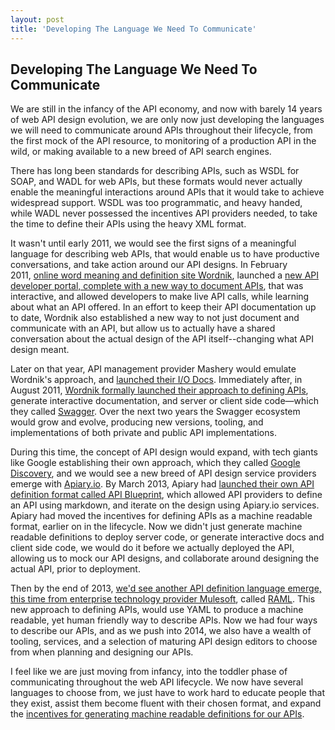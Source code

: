 ```yaml
---
layout: post
title: 'Developing The Language We Need To Communicate'
---
```

<h2>Developing The Language We Need To Communicate</h2>
<p>We are still in the infancy of the API economy, and now with barely 14 years of web API design evolution, we are only now just developing the languages we will need to communicate around APIs throughout their lifecycle, from the first mock of the API resource, to monitoring of a production API in the wild, or making available to a new breed of API search engines.</p>
<p>There has long been standards for describing APIs, such as WSDL for SOAP, and WADL for web APIs, but these formats would never actually enable the meaningful interactions around APIs that it would take to achieve widespread support. WSDL was too programmatic, and heavy handed, while WADL never possessed the incentives API providers needed, to take the time to define their APIs using the heavy XML format.</p>
<p>It wasn't until early 2011, we would see the first signs of a meaningful language for describing web APIs, that would enable us to have productive conversations, and take action around our API designs. In February 2011,&nbsp;<a href="https://www.wordnik.com/">online word meaning and definition site Wordnik</a>, launched a&nbsp;<a href="http://blog.wordnik.com/calling-all-developers-check-out-our-new-developer-site">new API developer portal, complete with a new way to document APIs</a>, that was interactive, and allowed developers to make live API calls, while learning about what an API offered. In an effort to keep their API documentation up to date, Wordnik also established a new way to not just document and communicate with an API, but allow us to actually have a shared conversation about the actual design of the API itself--changing what API design meant.</p>
<p>Later on that year, API management provider Mashery would emulate Wordnik's approach, and&nbsp;<a href="http://www.marketwired.com/press-release/mashery-unveils-next-generation-of-api-documentation-1541728.htm">launched their I/O Docs</a>. Immediately after, in August 2011,&nbsp;<a href="http://blog.wordnik.com/wordnik-news-swagger-jobs-nosql-now">Wordnik formally launched their approach to defining APIs</a>, generate interactive documentation, and server or client side code&mdash;which they called&nbsp;<a href="http://swagger.wordnik.com/">Swagger</a>. Over the next two years the Swagger ecosystem would grow and evolve, producing new versions, tooling, and implementations of both private and public API implementations.</p>
<p>During this time, the concept of API design would expand, with tech giants like Google establishing their own approach, which they called&nbsp;<a href="https://developers.google.com/discovery/">Google Discovery</a>, and we would see a new breed of API design service providers emerge with&nbsp;<a href="http://apiary.io">Apiary.io</a>. By March 2013, Apiary had&nbsp;<a href="http://blog.apiary.io/2013/03/28/New-API-Blueprint-Format-Roll-Out/">launched their own API definition format called API Blueprint</a>, which allowed API providers to define an API using markdown, and iterate on the design using Apiary.io services. Apiary had moved the incentives for defining APIs as a machine readable format, earlier on in the lifecycle. Now we didn't just generate machine readable definitions to deploy server code, or generate interactive docs and client side code, we would do it before we actually deployed the API, allowing us to mock our API designs, and collaborate around designing the actual API, prior to deployment.</p>
<p>Then by the end of 2013,&nbsp;<a href="http://blogs.mulesoft.org/raml-web-tooling-unleashed/">we'd see another API definition language emerge, this time from enterprise technology provider Mulesoft</a>, called&nbsp;<a href="http://raml.org/">RAML</a>. This new approach to defining APIs, would use YAML to produce a machine readable, yet human friendly way to describe APIs. Now we had four ways to describe our APIs, and as we push into 2014, we also have a wealth of tooling, services, and a selection of maturing API design editors to choose from when planning and designing our APIs.</p>
<p>I feel like we are just moving from infancy, into the toddler phase of communicating throughout the web API lifecycle. We now have several languages to choose from, we just have to work hard to educate people that they exist, assist them become fluent with their chosen format, and expand the&nbsp;<a href="http://apievangelist.com/2014/06/05/what-are-the-incentives-for-creating-machine-readable-api-definitions/">incentives for generating machine readable definitions for our APIs</a>.&nbsp;</p>
